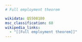 ```yaml
---
# Full employment theorem

wikidata: Q5508180
msc_classification: 68
wikipedia_links:
  - "[[Full employment theorem]]"
---
```

